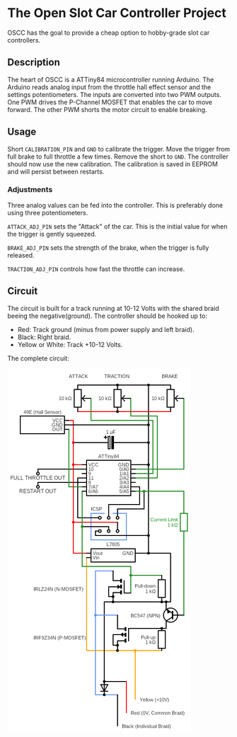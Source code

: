 # The Open Slot Car Controller Project
OSCC has the goal to provide a cheap option to hobby-grade slot car controllers.

## Description
The heart of OSCC is a ATTiny84 microcontroller running Arduino.
The Arduino reads analog input from the throttle hall effect sensor
and the settings potentiometers. The inputs are converted into two
PWM outputs. One PWM drives the P-Channel MOSFET that enables the
car to move forward. The other PWM shorts the motor circuit to enable breaking.


## Usage
Short `CALIBRATION_PIN` and `GND` to calibrate the trigger. Move the trigger
from full brake to full throttle a few times. Remove the short to `GND`. The
controller should now use the new calibration. The calibration is saved in EEPROM
and will persist between restarts.

### Adjustments
Three analog values can be fed into the controller. This is preferably done using
three potentiometers.

`ATTACK_ADJ_PIN` sets the "Attack" of the car. This is the initial value for when
the trigger is gently squeezed.

`BRAKE_ADJ_PIN` sets the strength of the brake, when the trigger is fully released.

`TRACTION_ADJ_PIN` controls how fast the throttle can increase.

## Circuit
The circuit is built for a track running at 10-12 Volts with the shared braid beeing the
negative(ground). The controller should be hooked up to:
- Red: Track ground (minus from power supply and left braid).
- Black: Right braid.
- Yellow or White: Track +10-12 Volts.

The complete circuit:

![OSCC Circuit Diagram](docs/circuit.png)
